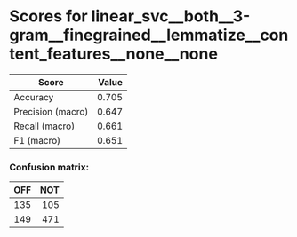 # Scores for linear_svc__both__3-gram__finegrained__lemmatize__content_features__none__none
|      Score      |Value|
|-----------------|----:|
|Accuracy         |0.705|
|Precision (macro)|0.647|
|Recall (macro)   |0.661|
|F1 (macro)       |0.651|

### Confusion matrix:
|OFF|NOT|
|--:|--:|
|135|105|
|149|471|
